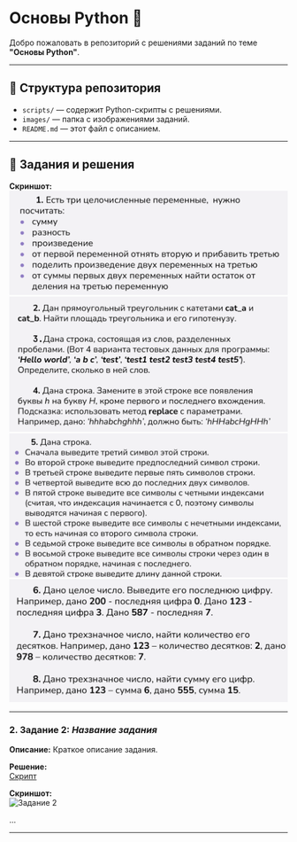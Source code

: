 # Основы Python 🐍
Добро пожаловать в репозиторий с решениями заданий по теме **"Основы Python"**.

---

## 📁 Структура репозитория
- `scripts/` — содержит Python-скрипты с решениями.
- `images/` — папка с изображениями заданий.
- `README.md` — этот файл с описанием.

---

## 📜 Задания и решения

**Скриншот:**  
![Задание 1](images/task_1.png)
![Задание 2, 3, 4](images/task_2_3_4.png)
![Задание 5](images/task_5.png)
![Задание 6, 7, 8](images/task_6_7_8.png)

---

### 2. Задание 2: *Название задания*
**Описание:** Краткое описание задания.

**Решение:**  
[Скрипт](scripts/task2.py)

**Скриншот:**  
![Задание 2](images/task2.png)

...

---
